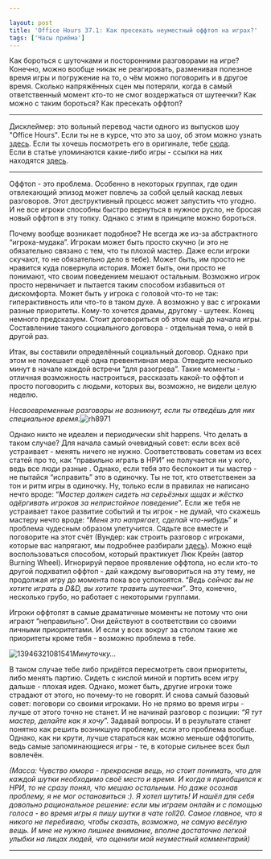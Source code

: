 ```yaml
---

layout: post
title: 'Office Hours 37.1: Как пресекать неуместный оффтоп на играх?'
tags: ['Часы приёма']
---
```


Как бороться с шуточками и посторонними разговорами на игре? Конечно, можно вообще никак не реагировать, разменивая полезное время игры и погружение на то, о чём можно поговорить и в другое время. Сколько напряжённых сцен мы потеряли, когда в самый ответственный момент кто-то не смог воздержаться от шутеечки? Как можно с таким бороться? Как пресекать оффтоп?



* * *





Дисклеймер: это вольный перевод части одного из выпусков шоу "Office Hours". Если ты не в курсе, что это за шоу, об этом можно узнать [здесь](https://wunderwaffla.wordpress.com/2017/03/21/что-за-office-hours/). Если ты хочешь посмотреть его в оригинале, тебе [сюда](https://www.youtube.com/playlist?list=PLAmPx8nWedFVGdrP2JmcYzdvZC8sWV5b4).  
Если в статье упоминаются какие-либо игры - ссылки на них находятся [здесь](https://rpgbasement.xyz/2017-07-08-o_o_b_s/).





* * *



Оффтоп - это проблема. Особенно в некоторых группах, где один отвлекающий эпизод может повлечь за собой целый каскад левых разговоров. Этот деструктивный процесс может запустить что угодно. И не все игроки способны быстро вернуться в нужное русло, не бросая новый оффтоп в эту топку. Однако с этим в принципе можно бороться.

Почему вообще возникает подобное? Не всегда же из-за абстрактного “игрока-мудака”. Игрокам может быть просто скучно (и это не обязательно связано с тем, что ты плохой мастер. Даже если игроки скучают, то не обязательно дело в тебе). Может быть, им просто не нравится куда повернула история. Может быть, они просто не понимают, что своим поведением мешают остальным. Возможно игрок просто нервничает и пытается таким способом избавиться от дискомфорта. Может быть у игрока с головой что-то не так: гиперактивность или что-то в таком духе. А возможно у вас с игроками разные приоритеты. Кому-то хочется драмы, другому - шутеек. Конец немного предсказуем. Стоит договориться об этом ещё до начала игры. Составлениие такого социального договора - отдельная тема, о ней в другой раз.

Итак, вы составили определённый социальный договор. Однако при этом не помешает ещё одна превентивная мера. Отведите несколько минут в начале каждой встречи “для разогрева”. Такие моменты - отличная возможность настроиться, рассказать какой-то оффтоп и просто поговорить с людьми, которых вы, возможно, не видели целую неделю.



_Несвоевременные разговоры не возникнут, если ты отведёшь для них специальное время._![rh8971](https://wunderwaffla.files.wordpress.com/2017/10/rh8971.jpg?w=300)



Однако никто не идеален и периодически shit happens. Что делать в таком случае? Для начала самый очевидный совет: если всех всё устраивает - менять ничего не нужно. Соответствовать советам из всех статей про то, как “правильно играть в НРИ” не получается ни у кого, ведь все люди разные . Однако, если тебя это беспокоит и ты мастер - не пытайся “исправить” это в одиночку. Ты не тот, кто ответственен за тон и ритм игры в одиночку. Ну, только если в правилах не написано нечто вроде: “_Мастер должен сидеть на серьёзных щщах и жёстко одёргивать игроков за непристойное поведение_”. Если же тебя не устраивает такое развитие событий и ты игрок - не думай, что скажешь мастеру нечто вроде: “_Меня это напрягает, сделай что-нибудь_” и проблема чудесным образом улетучится. Сядьте все вместе и поговорите на этот счёт (Вундер: как строить разговор с игроками, которые вас напрягают, мы подробнее разбирали [здесь](https://wunderwaffla.wordpress.com/2017/09/19/o_o_12_1/)). Можно ещё воспользоваться способом, который практикует Люк Крейн (автор Burning Wheel). Игнорируй первое проявление оффтопа, но если кто-то другой подхватил оффтоп - дай каждому выговориться на эту тему, не продолжая игру до момента пока все успокоятся. “_Ведь сейчас вы не хотите играть в D&D, вы хотите травить шутеечки”_. Это, конечно, несколько грубо, но работает с некоторыми группами.

Игроки оффтопят в самые драматичные моменты не потому что они играют “неправильно”. Они действуют в соответствии со своими личными приоритетами. И если у всех вокруг за столом такие же приоритеты кроме тебя - возможно проблема в тебе.



![13946321081541](https://wunderwaffla.files.wordpress.com/2017/10/13946321081541.jpeg)_Минуточку..._



В таком случае тебе либо придётся пересмотреть свои приоритеты, либо менять партию. Сидеть с кислой миной и портить всем игру дальше - плохая идея. Однако, может быть, другие игроки тоже страдают от этого, но почему-то не говорят. И снова самый базовый совет: поговори со своими игроками. Но не прямо во время игры - лучше от этого точно не станет. И не начинай разговор с позиции: _“Я тут мастер, делайте как я хочу_”. Задавай вопросы. И в результате станет понятно как решить возникшую проблему, если это проблема вообще. Однако, как ни крути, лучше стараться как можно меньше оффтопить, ведь самые запоминающиеся игры - те, в которые сильнее всех был вовлечён.

_(Масса: Чувство юмора - прекрасная вещь, но стоит понимать, что для каждой шутки необходимо своё место и время. И когда я приобщился к НРИ, то не сразу понял, что мешаю остальным. Но даже осознав проблему, я не мог остановиться :). Я хотел шутить! И нашёл для себя довольно рациональное решение: если мы играем онлайн и с помощью голоса - во время игры я пишу шутки в чате roll20. Самое главное, что я никого не перебиваю, чтобы сказать, возможно, не самую весёлую вещь. И мне не нужно лишнее внимание, вполне достаточно легкой улыбки на лицах людей, что оценили мой неуместный комментарий)_



* * *











